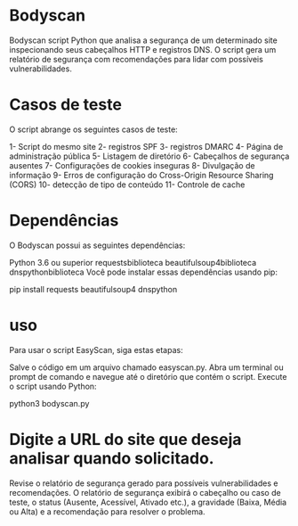 # Bodyscan
Bodyscan script Python que analisa a segurança de um determinado site inspecionando seus cabeçalhos HTTP e registros DNS.  O script gera um relatório de segurança com recomendações para lidar com possíveis vulnerabilidades.

# Casos de teste
O script abrange os seguintes casos de teste:

1- Script do mesmo site
2- registros SPF
3- registros DMARC
4- Página de administração pública
5- Listagem de diretório
6- Cabeçalhos de segurança ausentes
7- Configurações de cookies inseguras
8- Divulgação de informação
9- Erros de configuração do Cross-Origin Resource Sharing (CORS)
10- detecção de tipo de conteúdo
11- Controle de cache

# Dependências
O Bodyscan possui as seguintes dependências:

Python 3.6 ou superior
requestsbiblioteca
beautifulsoup4biblioteca
dnspythonbiblioteca
Você pode instalar essas dependências usando pip:

pip install requests beautifulsoup4 dnspython

# uso
Para usar o script EasyScan, siga estas etapas:

Salve o código em um arquivo chamado easyscan.py.
Abra um terminal ou prompt de comando e navegue até o diretório que contém o script.
Execute o script usando Python:

python3 bodyscan.py

# Digite a URL do site que deseja analisar quando solicitado.
Revise o relatório de segurança gerado para possíveis vulnerabilidades e recomendações.
O relatório de segurança exibirá o cabeçalho ou caso de teste, o status (Ausente, Acessível, Ativado etc.), a gravidade (Baixa, Média ou Alta) e a recomendação para resolver o problema.


